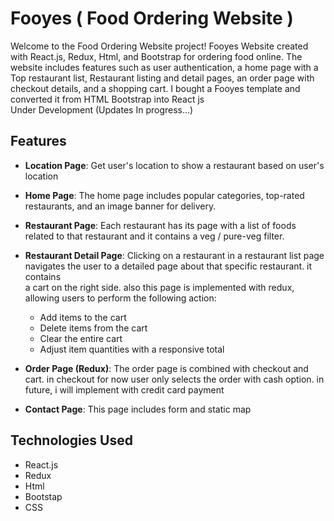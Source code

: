 # Fooyes ( Food Ordering Website )
Welcome to the Food Ordering Website project! Fooyes Website created with React.js, Redux, Html, and Bootstrap for ordering food online. The website includes features such as user authentication, a home page with a Top restaurant list, Restaurant listing and detail pages, an order page with checkout details, and a shopping cart.
I bought a Fooyes template and converted it from HTML Bootstrap into React js
<br/>
Under Development (Updates In progress...)

## Features
- **Location Page**: Get user's location to show a restaurant based on user's location

- **Home Page**: The home page includes popular categories, top-rated restaurants, and an image banner for delivery.

- **Restaurant Page**: Each restaurant has its page with a list of foods related to that restaurant and it contains a veg / pure-veg filter.

- **Restaurant Detail Page**: Clicking on a restaurant in a restaurant list page navigates the user to a detailed page about that specific restaurant. it contains   
   a cart on the right side. also this page is implemented with redux, allowing users to perform the following action:
  - Add items to the cart
  - Delete items from the cart
  - Clear the entire cart
  - Adjust item quantities with a responsive total
  
- **Order Page (Redux)**: The order page is combined with checkout and cart. in checkout for now user only selects the order with cash option. in future, i will implement with credit card payment

- **Contact Page**: This page includes form and static map
  
## Technologies Used

- React.js
- Redux
- Html
- Bootstap
- CSS
  
